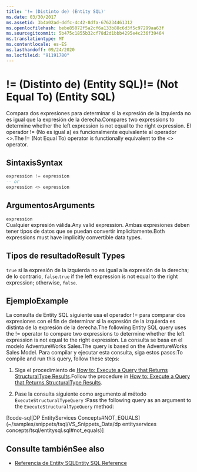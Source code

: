 ```yaml
---
title: '!= (Distinto de) (Entity SQL)'
ms.date: 03/30/2017
ms.assetid: 3b4a02ad-ddfc-4c42-8dfa-676234461312
ms.openlocfilehash: bebe85072f5a2cf6a133b88c6d3f5c97299aa63f
ms.sourcegitcommit: 5b475c1855b32cf78d2d1bbb4295e4c236f39464
ms.translationtype: MT
ms.contentlocale: es-ES
ms.lasthandoff: 09/24/2020
ms.locfileid: "91191780"
---
```

# <a name="-not-equal-to-entity-sql"></a><span data-ttu-id="75dd0-102">!= (Distinto de) (Entity SQL)</span><span class="sxs-lookup"><span data-stu-id="75dd0-102">!= (Not Equal To) (Entity SQL)</span></span>

<span data-ttu-id="75dd0-103">Compara dos expresiones para determinar si la expresión de la izquierda no es igual que la expresión de la derecha.</span><span class="sxs-lookup"><span data-stu-id="75dd0-103">Compares two expressions to determine whether the left expression is not equal to the right expression.</span></span> <span data-ttu-id="75dd0-104">El operador != (No es igual a) es funcionalmente equivalente al operador <>.</span><span class="sxs-lookup"><span data-stu-id="75dd0-104">The != (Not Equal To) operator is functionally equivalent to the <> operator.</span></span>  
  
## <a name="syntax"></a><span data-ttu-id="75dd0-105">Sintaxis</span><span class="sxs-lookup"><span data-stu-id="75dd0-105">Syntax</span></span>  
  
```sql  
expression != expression  
-- or  
expression <> expression  
```  
  
## <a name="arguments"></a><span data-ttu-id="75dd0-106">Argumentos</span><span class="sxs-lookup"><span data-stu-id="75dd0-106">Arguments</span></span>  

 `expression`  
 <span data-ttu-id="75dd0-107">Cualquier expresión válida.</span><span class="sxs-lookup"><span data-stu-id="75dd0-107">Any valid expression.</span></span> <span data-ttu-id="75dd0-108">Ambas expresiones deben tener tipos de datos que se puedan convertir implícitamente.</span><span class="sxs-lookup"><span data-stu-id="75dd0-108">Both expressions must have implicitly convertible data types.</span></span>  
  
## <a name="result-types"></a><span data-ttu-id="75dd0-109">Tipos de resultado</span><span class="sxs-lookup"><span data-stu-id="75dd0-109">Result Types</span></span>  

 <span data-ttu-id="75dd0-110">`true` si la expresión de la izquierda no es igual a la expresión de la derecha; de lo contrario, `false`.</span><span class="sxs-lookup"><span data-stu-id="75dd0-110">`true` if the left expression is not equal to the right expression; otherwise, `false`.</span></span>  
  
## <a name="example"></a><span data-ttu-id="75dd0-111">Ejemplo</span><span class="sxs-lookup"><span data-stu-id="75dd0-111">Example</span></span>  

 <span data-ttu-id="75dd0-112">La consulta de Entity SQL siguiente usa el operador != para comparar dos expresiones con el fin de determinar si la expresión de la izquierda es distinta de la expresión de la derecha.</span><span class="sxs-lookup"><span data-stu-id="75dd0-112">The following Entity SQL query uses the != operator to compare two expressions to determine whether the left expression is not equal to the right expression.</span></span> <span data-ttu-id="75dd0-113">La consulta se basa en el modelo AdventureWorks Sales.</span><span class="sxs-lookup"><span data-stu-id="75dd0-113">The query is based on the AdventureWorks Sales Model.</span></span> <span data-ttu-id="75dd0-114">Para compilar y ejecutar esta consulta, siga estos pasos:</span><span class="sxs-lookup"><span data-stu-id="75dd0-114">To compile and run this query, follow these steps:</span></span>  
  
1. <span data-ttu-id="75dd0-115">Siga el procedimiento de [How to: Execute a Query that Returns StructuralType Results](../how-to-execute-a-query-that-returns-structuraltype-results.md).</span><span class="sxs-lookup"><span data-stu-id="75dd0-115">Follow the procedure in [How to: Execute a Query that Returns StructuralType Results](../how-to-execute-a-query-that-returns-structuraltype-results.md).</span></span>  
  
2. <span data-ttu-id="75dd0-116">Pase la consulta siguiente como argumento al método `ExecuteStructuralTypeQuery` :</span><span class="sxs-lookup"><span data-stu-id="75dd0-116">Pass the following query as an argument to the `ExecuteStructuralTypeQuery` method:</span></span>  
  
 [!code-sql[DP EntityServices Concepts#NOT_EQUALS](~/samples/snippets/tsql/VS_Snippets_Data/dp entityservices concepts/tsql/entitysql.sql#not_equals)]  
  
## <a name="see-also"></a><span data-ttu-id="75dd0-117">Consulte también</span><span class="sxs-lookup"><span data-stu-id="75dd0-117">See also</span></span>

- [<span data-ttu-id="75dd0-118">Referencia de Entity SQL</span><span class="sxs-lookup"><span data-stu-id="75dd0-118">Entity SQL Reference</span></span>](entity-sql-reference.md)
